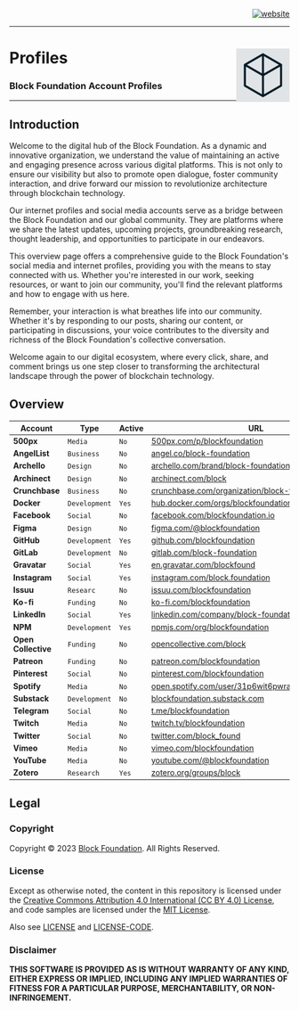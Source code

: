 <div align="right">

  [![website](https://img.shields.io/website?color=blue&down_color=red&down_message=offline&label=website&style=flat-square&up_color=green&up_message=online&url=https%3A%2F%2Fwww.blockfoundation.io)](https://www.block.gl)

</div>

---

<div>
    <img align="right" src="https://raw.githubusercontent.com/block-foundation/brand/master/src/logo/logo_gray.png" width="96" alt="Block Foundation Logo">
    <h1 align="left">Profiles</h1>
    <h3 align="left">Block Foundation Account Profiles</h3>
</div>

---

## Introduction

Welcome to the digital hub of the Block Foundation. As a dynamic and innovative organization, we understand the value of maintaining an active and engaging presence across various digital platforms. This is not only to ensure our visibility but also to promote open dialogue, foster community interaction, and drive forward our mission to revolutionize architecture through blockchain technology.

Our internet profiles and social media accounts serve as a bridge between the Block Foundation and our global community. They are platforms where we share the latest updates, upcoming projects, groundbreaking research, thought leadership, and opportunities to participate in our endeavors.

This overview page offers a comprehensive guide to the Block Foundation's social media and internet profiles, providing you with the means to stay connected with us. Whether you're interested in our work, seeking resources, or want to join our community, you'll find the relevant platforms and how to engage with us here.

Remember, your interaction is what breathes life into our community. Whether it's by responding to our posts, sharing our content, or participating in discussions, your voice contributes to the diversity and richness of the Block Foundation's collective conversation.

Welcome again to our digital ecosystem, where every click, share, and comment brings us one step closer to transforming the architectural landscape through the power of blockchain technology.

## Overview

| Account               | Type            | Active      | URL       |
| --------------------- | --------------- | ----------- | --------- |
| **500px**             | `Media`         | `No`        | [500px.com/p/blockfoundation](https://www.500px.com/p/blockfoundation) |
| **AngelList**         | `Business`      | `No`        | [angel.co/block-foundation](https://angel.co/block-foundation) |
| **Archello**          | `Design`        | `No`        | [archello.com/brand/block-foundation](https://archello.com/brand/block-foundation) |
| **Archinect**         | `Design`        | `No`        | [archinect.com/block](https://archinect.com/block) |
| **Crunchbase**        | `Business`      | `No`        | [crunchbase.com/organization/block-foundation](https://www.crunchbase.com/organization/block-foundation) |
| **Docker**            | `Development`   | `Yes`       | [hub.docker.com/orgs/blockfoundation](https://hub.docker.com/orgs/blockfoundation) |
| **Facebook**          | `Social`        | `No`        | [facebook.com/blockfoundation.io](https://www.facebook.com/blockfoundation.io) |
| **Figma**             | `Design`        | `No`        | [figma.com/@blockfoundation](https://www.figma.com/@blockfoundation) |
| **GitHub**            | `Development`   | `Yes`       | [github.com/blockfoundation](https://www.github.com/blockfoundation) |
| **GitLab**            | `Development`   | `No`        | [gitlab.com/block-foundation](https://www.gitlab.com/block-foundation) |
| **Gravatar**          | `Social`        | `Yes`       | [en.gravatar.com/blockfound](https://en.gravatar.com/blockfound)      |
| **Instagram**         | `Social`        | `Yes`       | [instagram.com/block.foundation](https://instagram.com/block.foundation) |
| **Issuu**             | `Researc`       | `No`        | [issuu.com/blockfoundation](https://www.issuu.com/blockfoundation) |
| **Ko-fi**              | `Funding`       | `No`        | [ko-fi.com/blockfoundation](https://www.ko-fi.com/blockfoundation) |
| **LinkedIn**          | `Social`        | `Yes`       | [linkedin.com/company/block-foundation](https://www.linkedin.com/company/block-foundation) |
| **NPM**               | `Development`   | `Yes`       | [npmjs.com/org/blockfoundation](https://www.npmjs.com/org/blockfoundation) |
| **Open Collective**   | `Funding`       | `No`        | [opencollective.com/block](https://opencollective.com/block) |
| **Patreon**           | `Funding`       | `No`        | [patreon.com/blockfoundation](https://www.patreon.com/blockfoundation) |
| **Pinterest**         | `Social`        | `No`        | [pinterest.com/blockfoundation](https://www.pinterest.com/blockfoundation) |
| **Spotify**           | `Media`         | `No`        | [open.spotify.com/user/31p6wit6pwratnwob6tzjd2os56e](https://open.spotify.com/user/31p6wit6pwratnwob6tzjd2os56e) |
| **Substack**          | `Development`   | `No`        | [blockfoundation.substack.com](https://blockfoundation.substack.com) |
| **Telegram**          | `Social`        | `No`        | [t.me/blockfoundation](https://t.me/blockfoundation) |
| **Twitch**            | `Media`         | `No`        | [twitch.tv/blockfoundation](https://www.twitch.tv/blockfoundation) |
| **Twitter**           | `Social`        | `No`        | [twitter.com/block_found](https://twitter.com/block_found) |
| **Vimeo**             | `Media`         | `No`        | [vimeo.com/blockfoundation](https://www.vimeo.com/blockfoundation) |
| **YouTube**           | `Media`         | `No`        | [youtube.com/@blockfoundation](https://www.youtube.com/@blockfoundation) |
| **Zotero**            | `Research`      | `Yes`       | [zotero.org/groups/block](https://www.zotero.org/groups/block) |

## Legal

### Copyright

Copyright &copy; 2023 [Block Foundation](https://www.blockfoundation.io/ "Block Foundation website"). All Rights Reserved.

### License

Except as otherwise noted, the content in this repository is licensed under the
[Creative Commons Attribution 4.0 International (CC BY 4.0) License](https://creativecommons.org/licenses/by/4.0/), and
code samples are licensed under the [MIT License](https://opensource.org/license/mit/).

Also see [LICENSE](https://github.com/block-foundation/community/blob/master/LICENSE) and [LICENSE-CODE](https://github.com/block-foundation/community/blob/master/LICENSE-CODE).

### Disclaimer

**THIS SOFTWARE IS PROVIDED AS IS WITHOUT WARRANTY OF ANY KIND, EITHER EXPRESS OR IMPLIED, INCLUDING ANY IMPLIED WARRANTIES OF FITNESS FOR A PARTICULAR PURPOSE, MERCHANTABILITY, OR NON-INFRINGEMENT.**
